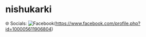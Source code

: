 # nishukarki
🌐 Socials:
![Facebook](https://img.shields.io/badge/Facebook-%231877F2.svg?logo=Facebook&logoColor=white)(https://www.facebook.com/profile.php?id=100005611906804) 
